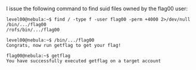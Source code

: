 I issue the following command to find suid files owned by the flag00 user:

```
level00@nebula:~$ find / -type f -user flag00 -perm +4000 2>/dev/null
/bin/.../flag00
/rofs/bin/.../flag00

level00@nebula:~$ /bin/.../flag00
Congrats, now run getflag to get your flag!

flag00@nebula:~$ getflag
You have successfully executed getflag on a target account
```
